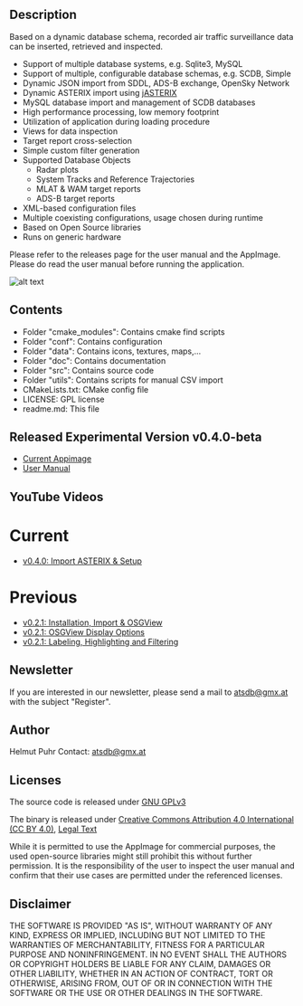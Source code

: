 ## Description
Based on a dynamic database schema, recorded air traffic surveillance data can be inserted, retrieved and inspected.

- Support of multiple database systems, e.g. Sqlite3, MySQL
- Support of multiple, configurable database schemas, e.g. SCDB, Simple
- Dynamic JSON import from SDDL, ADS-B exchange, OpenSky Network
- Dynamic ASTERIX import using [jASTERIX](https://github.com/hpuhr/jASTERIX)
- MySQL database import and management of SCDB databases
- High performance processing, low memory footprint
- Utilization of application during loading procedure
- Views for data inspection
- Target report cross-selection
- Simple custom filter generation
- Supported Database Objects
  - Radar plots
  - System Tracks and Reference Trajectories
  - MLAT & WAM target reports
  - ADS-B target reports
- XML-based configuration files
- Multiple coexisting configurations, usage chosen during runtime
- Based on Open Source libraries
- Runs on generic hardware

Please refer to the releases page for the user manual and the AppImage. Please do read the user manual before running the application.

![alt text](https://github.com/hpuhr/ATSDB/blob/master/doc/screenshots/osgview_3d.jpeg)

## Contents

- Folder "cmake_modules": Contains cmake find scripts
- Folder "conf": Contains configuration
- Folder "data": Contains icons, textures, maps,...
- Folder "doc": Contains documentation
- Folder "src": Contains source code
- Folder "utils": Contains scripts for manual CSV import
- CMakeLists.txt: CMake config file
- LICENSE: GPL license
- readme.md: This file

## Released Experimental Version v0.4.0-beta
- [Current Appimage](https://github.com/hpuhr/ATSDB/releases/download/v0.4.0-beta/ATSDB-v0.4.0-x86_64.AppImage)
- [User Manual](https://github.com/hpuhr/ATSDB/releases/download/v0.4.0-beta/user_manual_v0.4.0.pdf)

## YouTube Videos
# Current
- [v0.4.0:  Import ASTERIX & Setup](https://youtu.be/QIMVb9HNBJc)

# Previous
- [v0.2.1: Installation, Import & OSGView](https://youtu.be/hptJHQ5D9hs)
- [v0.2.1: OSGView Display Options](https://youtu.be/vEoT88RGLQo)
- [v0.2.1: Labeling, Highlighting and Filtering](https://youtu.be/2ewXrWU7KUE)


## Newsletter
If you are interested in our newsletter, please send a mail to atsdb@gmx.at with the subject "Register".

## Author
Helmut Puhr
Contact: atsdb@gmx.at

## Licenses
The source code is released under [GNU GPLv3](https://www.gnu.org/licenses/gpl-3.0.en.html)

The binary is released under [Creative Commons Attribution 4.0 International (CC BY 4.0)](https://creativecommons.org/licenses/by/4.0/), [Legal Text](https://creativecommons.org/licenses/by/4.0/legalcode)

While it is permitted to use the AppImage for commercial purposes, the used open-source libraries might still prohibit this without further permission. It is the responsibility of the user to inspect the user manual and confirm that their use cases are permitted under the referenced licenses.

Disclaimer
----------

THE SOFTWARE IS PROVIDED "AS IS", WITHOUT WARRANTY OF ANY KIND, EXPRESS OR IMPLIED, INCLUDING BUT NOT LIMITED TO THE WARRANTIES OF MERCHANTABILITY, FITNESS FOR A PARTICULAR PURPOSE AND NONINFRINGEMENT. IN NO EVENT SHALL THE AUTHORS OR COPYRIGHT HOLDERS BE LIABLE FOR ANY CLAIM, DAMAGES OR OTHER LIABILITY, WHETHER IN AN ACTION OF CONTRACT, TORT OR OTHERWISE, ARISING FROM, OUT OF OR IN CONNECTION WITH THE SOFTWARE OR THE USE OR OTHER DEALINGS IN THE SOFTWARE.


